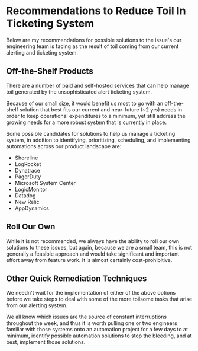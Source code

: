 # Recommendations to Reduce Toil In Ticketing System

Below are my recommendations for possible solutions to the issue's our engineering team is facing as the result of toil coming from our current alerting and ticketing system.

## Off-the-Shelf Products

There are a number of paid and self-hosted services that can help manage toil generated by the unsophisticated alert ticketing system.

Because of our small size, it would benefit us most to go with an off-the-shelf solution that best fits our current and near-future (~2 yrs) needs in order to keep operational expenditures to a minimum, yet still address the growing needs for a more robust system that is currently in place.

Some possible candidates for solutions to help us manage a ticketing system, in addition to identifying, prioritizing, scheduling, and implementing automations across our product landscape are:

- Shoreline
- LogRocket
- Dynatrace
- PagerDuty
- Microsoft System Center
- LogicMonitor
- Datadog
- New Relic
- AppDynamics

## Roll Our Own

While it is not recommended, we always have the ability to roll our own solutions to these issues, but again, because we are a small team, this is not generally a feasible approach and would take significant and important effort away from feature work. It is almost certainly cost-prohibitive.

## Other Quick Remediation Techniques

We needn't wait for the implementation of either of the above options before we take steps to deal with some of the more toilsome tasks that arise from our alerting system.

We all know which issues are the source of constant interruptions throughout the week, and thus it is worth pulling one or two engineers familiar with those systems onto an automation project for a few days to at minimum, identify possible automation solutions to stop the bleeding, and at best, implement those solutions.
